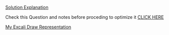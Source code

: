​[Solution Explanation](https//leetcode.com/problems/majority-element-ii/solutions/543672/boyer-moore-majority-vote-algorithm-explained/)

Check this Question and notes before proceding to optimize it [CLICK HERE](https://leetcode.com/problems/majority-element/)

[My Excali Draw Representation ](https://excalidraw.com/#json=sQYhUnPIcVYZOoZqOq-CC,GrtQLUZPSfG0Gt0ZcH3LwA)

